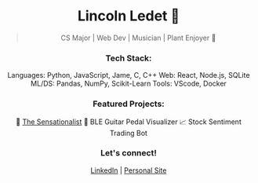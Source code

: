<div align="center">

# Lincoln Ledet 👋

> CS Major | Web Dev | Musician | Plant Enjoyer 🌱

### Tech Stack:
 Languages: Python, JavaScript, Jame, C, C++
 Web: React, Node.js, SQLite
 ML/DS: Pandas, NumPy, Scikit-Learn
 Tools: VScode, Docker

### Featured Projects:
 📰 [The Sensationalist](https://www.the-sensationalist.xyz/)
 🎸 BLE Guitar Pedal Visualizer
 📈 Stock Sentiment Trading Bot

### Let's connect!
[LinkedIn](https://www.linkedin.com/in/lincoln-ledet/) | [Personal Site](https://theycallme.link/)

<br>


</div>
